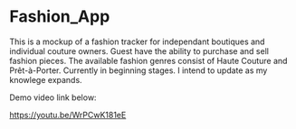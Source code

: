 # Fashion_App

This is a mockup of a fashion tracker for independant boutiques and individual couture owners. Guest have the ability to purchase and sell fashion pieces. The available fashion genres consist of Haute Couture and Prêt-à-Porter. Currently in beginning stages. I intend to update as my knowlege expands.

Demo video link below:

https://youtu.be/WrPCwK181eE
